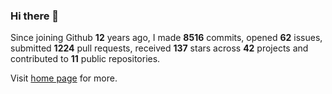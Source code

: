 ### Hi there 👋

Since joining Github **12** years ago, I made **8516** commits, opened **62** issues, submitted **1224** pull requests, received **137** stars across **42** projects and contributed to **11** public repositories.

Visit <a href="https://j15h.nu">home page</a> for more.
